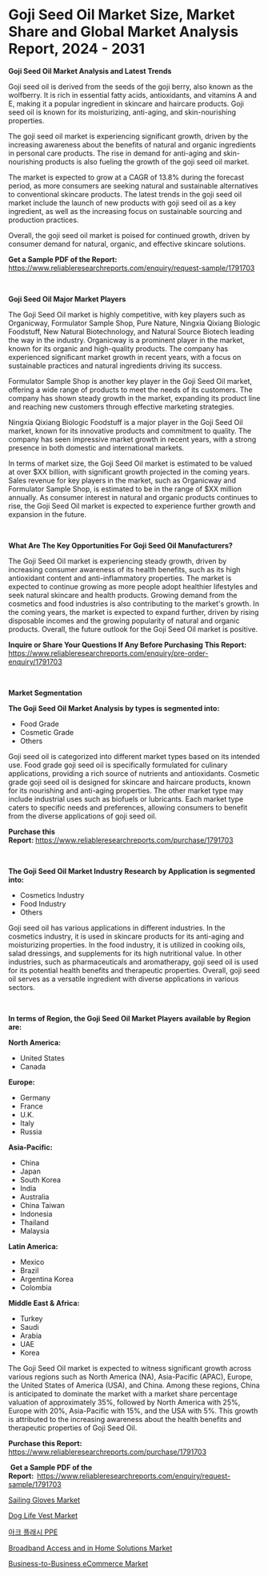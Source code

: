 <p><h1>Goji Seed Oil Market Size, Market Share and Global Market Analysis Report, 2024 - 2031</h1></p><p><strong>Goji Seed Oil Market Analysis and Latest Trends</strong></p>
<p><p>Goji seed oil is derived from the seeds of the goji berry, also known as the wolfberry. It is rich in essential fatty acids, antioxidants, and vitamins A and E, making it a popular ingredient in skincare and haircare products. Goji seed oil is known for its moisturizing, anti-aging, and skin-nourishing properties.</p><p>The goji seed oil market is experiencing significant growth, driven by the increasing awareness about the benefits of natural and organic ingredients in personal care products. The rise in demand for anti-aging and skin-nourishing products is also fueling the growth of the goji seed oil market.</p><p>The market is expected to grow at a CAGR of 13.8% during the forecast period, as more consumers are seeking natural and sustainable alternatives to conventional skincare products. The latest trends in the goji seed oil market include the launch of new products with goji seed oil as a key ingredient, as well as the increasing focus on sustainable sourcing and production practices.</p><p>Overall, the goji seed oil market is poised for continued growth, driven by consumer demand for natural, organic, and effective skincare solutions.</p></p>
<p><strong>Get a Sample PDF of the Report:&nbsp;</strong> <a href="https://www.reliableresearchreports.com/enquiry/request-sample/1791703">https://www.reliableresearchreports.com/enquiry/request-sample/1791703</a></p>
<p>&nbsp;</p>
<p><strong>Goji Seed Oil Major Market Players</strong></p>
<p><p>The Goji Seed Oil market is highly competitive, with key players such as Organicway, Formulator Sample Shop, Pure Nature, Ningxia Qixiang Biologic Foodstuff, New Natural Biotechnology, and Natural Source Biotech leading the way in the industry. Organicway is a prominent player in the market, known for its organic and high-quality products. The company has experienced significant market growth in recent years, with a focus on sustainable practices and natural ingredients driving its success. </p><p>Formulator Sample Shop is another key player in the Goji Seed Oil market, offering a wide range of products to meet the needs of its customers. The company has shown steady growth in the market, expanding its product line and reaching new customers through effective marketing strategies. </p><p>Ningxia Qixiang Biologic Foodstuff is a major player in the Goji Seed Oil market, known for its innovative products and commitment to quality. The company has seen impressive market growth in recent years, with a strong presence in both domestic and international markets. </p><p>In terms of market size, the Goji Seed Oil market is estimated to be valued at over $XX billion, with significant growth projected in the coming years. Sales revenue for key players in the market, such as Organicway and Formulator Sample Shop, is estimated to be in the range of $XX million annually. As consumer interest in natural and organic products continues to rise, the Goji Seed Oil market is expected to experience further growth and expansion in the future.</p></p>
<p>&nbsp;</p>
<p><strong>What Are The Key Opportunities For Goji Seed Oil Manufacturers?</strong></p>
<p><p>The Goji Seed Oil market is experiencing steady growth, driven by increasing consumer awareness of its health benefits, such as its high antioxidant content and anti-inflammatory properties. The market is expected to continue growing as more people adopt healthier lifestyles and seek natural skincare and health products. Growing demand from the cosmetics and food industries is also contributing to the market's growth. In the coming years, the market is expected to expand further, driven by rising disposable incomes and the growing popularity of natural and organic products. Overall, the future outlook for the Goji Seed Oil market is positive.</p></p>
<p><strong>Inquire or Share Your Questions If Any Before Purchasing This Report:</strong> <a href="https://www.reliableresearchreports.com/enquiry/pre-order-enquiry/1791703">https://www.reliableresearchreports.com/enquiry/pre-order-enquiry/1791703</a></p>
<p>&nbsp;</p>
<p><strong>Market Segmentation</strong></p>
<p><strong>The Goji Seed Oil Market Analysis by types is segmented into:</strong></p>
<p><ul><li>Food Grade</li><li>Cosmetic Grade</li><li>Others</li></ul></p>
<p><p>Goji seed oil is categorized into different market types based on its intended use. Food grade goji seed oil is specifically formulated for culinary applications, providing a rich source of nutrients and antioxidants. Cosmetic grade goji seed oil is designed for skincare and haircare products, known for its nourishing and anti-aging properties. The other market type may include industrial uses such as biofuels or lubricants. Each market type caters to specific needs and preferences, allowing consumers to benefit from the diverse applications of goji seed oil.</p></p>
<p><strong>Purchase this Report:&nbsp;</strong><a href="https://www.reliableresearchreports.com/purchase/1791703">https://www.reliableresearchreports.com/purchase/1791703</a></p>
<p>&nbsp;</p>
<p><strong>The Goji Seed Oil Market Industry Research by Application is segmented into:</strong></p>
<p><ul><li>Cosmetics Industry</li><li>Food Industry</li><li>Others</li></ul></p>
<p><p>Goji seed oil has various applications in different industries. In the cosmetics industry, it is used in skincare products for its anti-aging and moisturizing properties. In the food industry, it is utilized in cooking oils, salad dressings, and supplements for its high nutritional value. In other industries, such as pharmaceuticals and aromatherapy, goji seed oil is used for its potential health benefits and therapeutic properties. Overall, goji seed oil serves as a versatile ingredient with diverse applications in various sectors.</p></p>
<p>&nbsp;</p>
<p><strong>In terms of Region, the Goji Seed Oil Market Players available by Region are:</strong></p>
<p>
    <p> <strong> North America: </strong>
        <ul>
            <li>United States</li>
            <li>Canada</li>
        </ul>
        </p> 
    <p> <strong> Europe: </strong>
        <ul>
            <li>Germany</li>
            <li>France</li>
            <li>U.K.</li>
            <li>Italy</li>
            <li>Russia</li>
        </ul>
        </p> 
    <p> <strong> Asia-Pacific: </strong>
        <ul>
            <li>China</li>
            <li>Japan</li>
            <li>South Korea</li>
            <li>India</li>
            <li>Australia</li>
            <li>China Taiwan</li>
            <li>Indonesia</li>
            <li>Thailand</li>
            <li>Malaysia</li>
        </ul>
        </p> 
    <p> <strong> Latin America: </strong>
        <ul>
            <li>Mexico</li>
            <li>Brazil</li>
            <li>Argentina Korea</li>
            <li>Colombia</li>
        </ul>
        </p> 
    <p> <strong> Middle East & Africa: </strong>
        <ul>
            <li>Turkey</li>
            <li>Saudi</li>
            <li>Arabia</li>
            <li>UAE</li>
            <li>Korea</li>
        </ul>
    </p>
    </p>
<p><p>The Goji Seed Oil market is expected to witness significant growth across various regions such as North America (NA), Asia-Pacific (APAC), Europe, the United States of America (USA), and China. Among these regions, China is anticipated to dominate the market with a market share percentage valuation of approximately 35%, followed by North America with 25%, Europe with 20%, Asia-Pacific with 15%, and the USA with 5%. This growth is attributed to the increasing awareness about the health benefits and therapeutic properties of Goji Seed Oil.</p></p>
<p><strong>Purchase this Report: </strong><a href="https://www.reliableresearchreports.com/purchase/1791703">https://www.reliableresearchreports.com/purchase/1791703</a></p>
<p>&nbsp;<strong>Get a Sample PDF of the Report:&nbsp;&nbsp;</strong><a href="https://www.reliableresearchreports.com/enquiry/request-sample/1791703">https://www.reliableresearchreports.com/enquiry/request-sample/1791703</a></p>
<p><strong></strong></p>
<p><p><a href="https://github.com/biheemgalvinlouises6hokrh3h/Market-Research-Report-List-1/blob/main/sailing-gloves-market.md">Sailing Gloves Market</a></p><p><a href="https://github.com/guneycigdem35/Market-Research-Report-List-2/blob/main/dog-life-vest-market.md">Dog Life Vest Market</a></p><p><a href="https://github.com/Hubertstyenger6685/Market-Research-Report-List-1/blob/main/82498185724.md">아크 플래시 PPE</a></p><p><a href="https://issuu.com/reportprime-2/docs/broadband-access-and-in-home-solutions-market-size">Broadband Access and in Home Solutions Market</a></p><p><a href="https://issuu.com/reportprime-2/docs/business-to-business-ecommerce-market-size-2030.pp">Business-to-Business eCommerce Market</a></p></p>